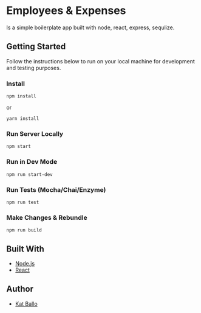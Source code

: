 # Employees & Expenses
Is a simple boilerplate app built with node, react, express, sequlize.

## Getting Started
Follow the instructions below to run on your local machine for development and testing purposes.

### Install

```
npm install
```
or
```
yarn install
```
### Run Server Locally
```
npm start
```
### Run in Dev Mode
```
npm run start-dev
```
### Run Tests (Mocha/Chai/Enzyme)
```
npm run test
```
### Make Changes & Rebundle
```
npm run build
```

## Built With
* [Node.js](https://nodejs.org/en/)
* [React](https://reactjs.org/)


## Author
* [Kat Ballo](https://github.com/ketikat)

